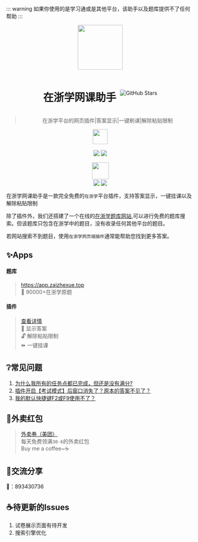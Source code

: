 ::: warning
如果你使用的是学习通或是其他平台，该助手以及题库提供不了任何帮助
:::

<div align="center">

<a><img src="https://zzx.xnj.yanhuoyun.cn/%E5%9C%A8%E6%B5%99%E5%AD%A6%E5%9B%BE%E6%A0%87.png" width="120" height="120" /></a> 

<div style="display: flex; justify-content: center; align-items: center; gap: 10px;">
    <h1>在浙学网课助手</h1>
    <img src="https://img.shields.io/github/stars/Miaozeqiu/ZjoocEasy" alt="GitHub Stars"/>
</div>

> 在浙学平台的网页插件|答案显示|一键刷课|解除粘贴限制

<a href="https://greasyfork.org/zh-CN/scripts/520141"><img src="https://greasyfork.org/vite/assets/blacklogo96-CxYTSM_T.png" width="40" height="40" /></a> 

<div style="display: flex; justify-content: flex-start; justify-content: center; margin-top: 5px" >

<img src="https://img.shields.io/badge/dynamic/json?style=flat-square&color=orange&label=%E4%BB%8A%E6%97%A5%E5%AE%89%E8%A3%85&query=$.daily_installs&url=https://greasyfork.org/scripts/520141.json" style="margin:2px"/> 
<img src="https://img.shields.io/badge/dynamic/json?style=flat-square&color=red&label=%E6%80%BB%E5%85%B1%E5%AE%89%E8%A3%85&query=$.total_installs&url=https://greasyfork.org/scripts/520141.json" style="margin:2px"/> 

</div>
<a href="https://scriptcat.org/zh-CN/script-show-page/2522"><img src="https://scriptcat.org/assets/logo.png" width="45" height="45" style="margin-top:15px"/></a> 
<div style="display: flex; justify-content: flex-start; justify-content: center; margin-top: 0px" >
<img src="https://img.shields.io/badge/dynamic/xml?style=flat-square&color=orange&label=%E4%BB%8A%E6%97%A5%E5%AE%89%E8%A3%85&url=https%3A%2F%2Fscriptcat.org%2Fzh-CN%2Fscript-show-page%2F2522&query=/html/body/div[1]/main/div/div[2]/div/div[3]/div/div[1]/div/span[2]" style="margin:2px"/> 

<img src="https://img.shields.io/badge/dynamic/xml?style=flat-square&color=red&label=%E6%80%BB%E5%85%B1%E5%AE%89%E8%A3%85&url=https%3A%2F%2Fscriptcat.org%2Fzh-CN%2Fscript-show-page%2F2522&query=%2Fhtml%2Fbody%2Fdiv%2Fmain%2Fdiv%2Fdiv%5B2%5D%2Fdiv%2Fdiv%5B3%5D%2Fdiv%2Fdiv%5B2%5D%2Fdiv%2Fspan%5B2%5D" style="margin:2px"/> 

</div>
</div>


在浙学网课助手是一款完全免费的`在浙学`平台插件，支持答案显示，一键挂课以及解除粘贴限制

除了插件外，我们还搭建了一个在线的[在浙学题库网站](https://app.zaizhexue.top),可以进行免费的题库搜索。但该题库只包含在浙学中的题目，没有收录任何其他平台的题目。 

若网站搜索不到题目，使用`在浙学网页端插件`通常能帮助您找到更多答案。

## ✨Apps
#### 题库  
>https://app.zaizhexue.top  
>📰 90000+在浙学原题  


#### 插件 
>[查看详情](web-plugin.md)  
>📰 显示答案  
>🔓 解除粘贴限制  
>⏩ 一键挂课

## ❔常见问题
1. [为什么我所有的任务点都已完成，但还是没有满分?](frequently-asked-questions.md#为什么我所有的任务点都已完成，但还是没有满分)
2. [插件开启【考试模式】后窗口消失了？原本的答案不见了？](frequently-asked-questions.md#_2-插件开启考试模式后-窗口消失了-原本的答案不见了)
3. [我的默认快捷键F2或F9使用不了？](frequently-asked-questions.md#_3-我的默认快捷键f2-f9使用不了)

## 🍔外卖红包
>[外卖券（美团）](takeout-red-envelopes.md#美团)  
>每天免费领满`30-6`的外卖红包  
>Buy me a coffee~☕




## 💬交流分享

🐧：893430736

## ☕待更新的Issues
1. 试卷展示页面有待开发
2. 搜索引擎优化




